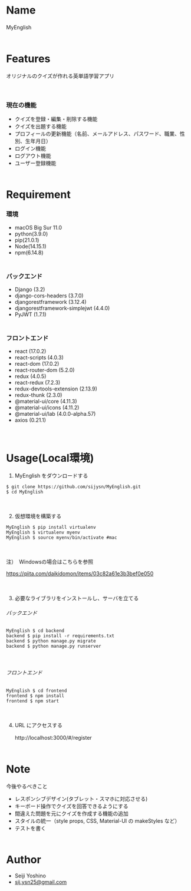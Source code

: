 # Name

MyEnglish　<br>
　
# Features

オリジナルのクイズが作れる英単語学習アプリ

<!-- ▼ Demoはこちらです



Email: @email.com  
  
Password：  -->

　

### 現在の機能

- クイズを登録・編集・削除する機能
- クイズを出題する機能
- プロフィールの更新機能（名前、メールアドレス、パスワード、職業、性別、生年月日）
- ログイン機能
- ログアウト機能
- ユーザー登録機能　<br>
　
# Requirement

### 環境

- macOS Big Sur 11.0
- python(3.9.0)
- pip(21.0.1)
- Node(14.15.1)
- npm(6.14.8)  
　
### バックエンド
- Django (3.2)
- django-cors-headers (3.7.0)
- djangorestframework (3.12.4)
- djangorestframework-simplejwt (4.4.0)
- PyJWT (1.7.1)  
　
### フロントエンド
- react (17.0.2)
- react-scripts (4.0.3)
- react-dom (17.0.2)
- react-router-dom (5.2.0)
- redux (4.0.5)
- react-redux (7.2.3)
- redux-devtools-extension (2.13.9)
- redux-thunk (2.3.0)
- @material-ui/core (4.11.3)
- @material-ui/icons (4.11.2)
- @material-ui/lab (4.0.0-alpha.57)
- axios (0.21.1)

　

# Usage(Local環境)

1. MyEnglish をダウンロードする
```shell
$ git clone https://github.com/sijysn/MyEnglish.git
$ cd MyEnglish
```
　  

2. 仮想環境を構築する
```shell
MyEnglish $ pip install virtualenv
MyEnglish $ virtualenv myenv
MyEnglish $ source myenv/bin/activate #mac
```

　

注）　Windowsの場合はこちらを参照  

   https://qiita.com/daikidomon/items/03c82a61e3b3bef0e050  

　  

3. 必要なライブラリをインストールし、サーバを立てる
###### バックエンド

```shell
MyEnglish $ cd backend
backend $ pip install -r requirements.txt
backend $ python manage.py migrate
backend $ python manage.py runserver
```  
　
###### フロントエンド

```shell
MyEnglish $ cd frontend
frontend $ npm install
frontend $ npm start
```  
　  

4. URL にアクセスする  

   http://localhost:3000/#/register　<br>
　
# Note

今後やるべきこと

- レスポンシブデザイン(タブレット・スマホに対応させる)
- キーボード操作でクイズを回答できるようにする
- 間違えた問題を元にクイズを作成する機能の追加
- スタイルの統一（style props, CSS, Material-UI の makeStyles など）
- テストを書く　<br>
　
# Author

- Seiji Yoshino
- sij.ysn25@gmail.com

